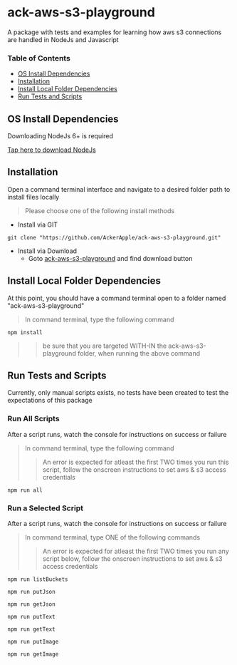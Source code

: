 # ack-aws-s3-playground
A package with tests and examples for learning how aws s3 connections are handled in NodeJs and Javascript

### Table of Contents
- [OS Install Dependencies](#os-install-dependencies)
- [Installation](#installation)
- [Install Local Folder Dependencies](#install-local-folder-dependencies)
- [Run Tests and Scripts](#run-tests-and-scripts)


## OS Install Dependencies
Downloading NodeJs 6+ is required

[Tap here to download NodeJs](https://nodejs.org/)

## Installation
Open a command terminal interface and navigate to a desired folder path to install files locally

> Please choose one of the following install methods

- Install via GIT
```
git clone "https://github.com/AckerApple/ack-aws-s3-playground.git"
```
- Install via Download
  - Goto [ack-aws-s3-playground](https://github.com/AckerApple/ack-aws-s3-playground) and find download button

## Install Local Folder Dependencies
At this point, you should have a command terminal open to a folder named "ack-aws-s3-playground"
> In command terminal, type the following command

```
npm install
```
>> be sure that you are targeted WITH-IN the ack-aws-s3-playground folder, when running the above command

## Run Tests and Scripts
Currently, only manual scripts exists, no tests have been created to test the expectations of this package

### Run All Scripts
After a script runs, watch the console for instructions on success or failure

> In command terminal, type the following command
>> An error is expected for atleast the first TWO times you run this script, follow the onscreen instructions to set aws & s3 access credentials

```
npm run all
```

### Run a Selected Script
After a script runs, watch the console for instructions on success or failure

> In command terminal, type ONE of the following commands
>> An error is expected for atleast the first TWO times you run any script below, follow the onscreen instructions to set aws & s3 access credentials

```
npm run listBuckets
```
```
npm run putJson
```
```
npm run getJson
```
```
npm run putText
```
```
npm run getText
```
```
npm run putImage
```
```
npm run getImage
```